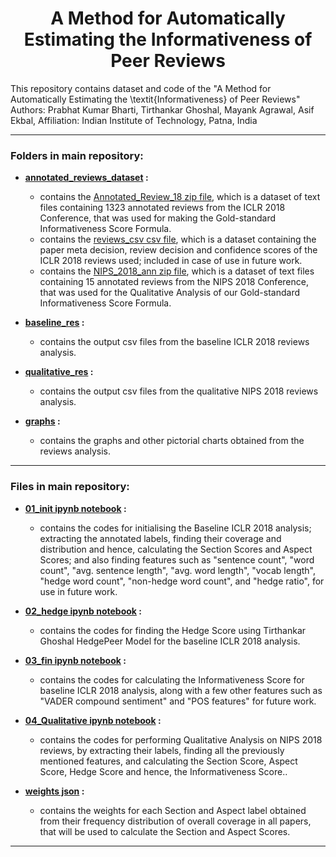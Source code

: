# <div align="center"> A Method for Automatically Estimating the Informativeness of Peer Reviews</div>
This repository contains dataset and code of the "A Method for Automatically Estimating the \textit{Informativeness} of Peer Reviews" Authors: Prabhat Kumar Bharti, Tirthankar Ghoshal, Mayank Agrawal, Asif Ekbal, Affiliation: Indian Institute of Technology, Patna, India


------

### Folders in main repository:

- **[annotated_reviews_dataset](https://github.com/pripat-2002/Review_Informativeness/tree/main/annotated_reviews_dataset) :** <br />
    - contains the [Annotated_Review_18 zip file](https://github.com/pripat-2002/Review_Informativeness/blob/main/annotated_reviews_dataset/Annotated_Review_18-20220806T163727Z-001.zip), which is a dataset of text files containing 1323 annotated reviews from the ICLR 2018 Conference, that was used for making the Gold-standard Informativeness Score Formula.
    - contains the [reviews_csv csv file](https://github.com/pripat-2002/Review_Informativeness/blob/main/annotated_reviews_dataset/reviews_csv.csv), which is a dataset containing the paper meta decision, review decision and confidence scores of the ICLR 2018 reviews used; included in case of use in future work.
    - contains the [NIPS_2018_ann zip file](https://github.com/pripat-2002/Review_Informativeness/blob/main/annotated_reviews_dataset/NIPS_2018_ann-20220806T163915Z-001.zip), which is a dataset of text files containing 15 annotated reviews from the NIPS 2018 Conference, that was used for the Qualitative Analysis of our Gold-standard Informativeness Score Formula.<br />
  
- **[baseline_res](https://github.com/pripat-2002/Review_Informativeness/tree/main/baseline_res) :**<br />
    - contains the output csv files from the baseline ICLR 2018 reviews analysis.<br />
    
- **[qualitative_res](https://github.com/pripat-2002/Review_Informativeness/tree/main/qualitative_res) :**<br />
    - contains the output csv files from the qualitative NIPS 2018 reviews analysis.<br />
  
- **[graphs](https://github.com/pripat-2002/C_N_reviews/tree/main/graphs) :**<br />
    - contains the graphs and other pictorial charts obtained from the reviews analysis.<br />
    
------

### Files in main repository:

- **[01_init ipynb notebook](https://github.com/pripat-2002/Review_Informativeness/blob/main/Golden_Informativeness_Score_01_init.ipynb) :**<br />
  - contains the codes for initialising the Baseline ICLR 2018 analysis; extracting the annotated labels, finding their coverage and distribution and hence, calculating the Section Scores and Aspect Scores; and also finding features such as "sentence count", "word count", "avg. sentence length", "avg. word length", "vocab length", "hedge word count", "non-hedge word count", and "hedge ratio", for use in future work.<br />

- **[02_hedge ipynb notebook](https://github.com/pripat-2002/Review_Informativeness/blob/main/Golden_Informativeness_Score_02_hedge.ipynb) :**<br />
  - contains the codes for finding the Hedge Score using Tirthankar Ghoshal HedgePeer Model for the baseline ICLR 2018 analysis.<br />

- **[03_fin ipynb notebook](https://github.com/pripat-2002/Review_Informativeness/blob/main/Golden_Informativeness_Score_03_fin.ipynb) :**<br />
  - contains the codes for calculating the Informativeness Score for baseline ICLR 2018 analysis, along with a few other features such as "VADER compound sentiment" and "POS features" for future work.<br />
  
- **[04_Qualitative ipynb notebook](https://github.com/pripat-2002/Review_Informativeness/blob/main/Golden_Informativeness_Score_04_Qualitative.ipynb) :**<br />
  - contains the codes for performing Qualitative Analysis on NIPS 2018 reviews, by extracting their labels, finding all the previously mentioned features, and calculating the Section Score, Aspect Score, Hedge Score and hence, the Informativeness Score..
  
- **[weights json](https://github.com/pripat-2002/Review_Informativeness/blob/main/weights.json) :**<br />
  - contains the weights for each Section and Aspect label obtained from their frequency distribution of overall coverage in all papers, that will be used to calculate the Section and Aspect Scores.

------
